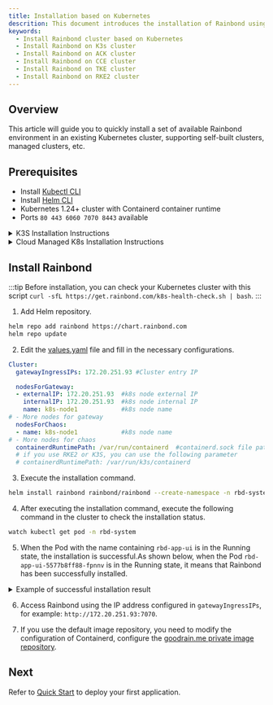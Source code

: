 ```yaml
---
title: Installation based on Kubernetes
descrition: This document introduces the installation of Rainbond using helm based on an existing k8s cluster
keywords:
  - Install Rainbond cluster based on Kubernetes
  - Install Rainbond on K3s cluster
  - Install Rainbond on ACK cluster
  - Install Rainbond on CCE cluster
  - Install Rainbond on TKE cluster
  - Install Rainbond on RKE2 cluster
---
```


## Overview

This article will guide you to quickly install a set of available Rainbond environment in an existing Kubernetes cluster, supporting self-built clusters, managed clusters, etc.

## Prerequisites

- Install [Kubectl CLI](https://kubernetes.io/docs/tasks/tools/#kubectl)
- Install [Helm CLI](https://helm.sh/docs/intro/install/)
- Kubernetes 1.24+ cluster with Containerd container runtime
- Ports `80 443 6060 7070 8443` available

<details>
<summary>K3S Installation Instructions</summary>

Configure the use of the default private image repository by creating a [registries.yaml](https://docs.k3s.io/installation/private-registry) file.

```yaml title="vim /etc/rancher/k3s/registries.yaml"
configs:
  "goodrain.me":
    auth:
      username: admin
      password: admin1234
    tls:
      insecure_skip_verify: true
```

When installing [K3S](https://docs.k3s.io/installation), you need to disable the installation of `traefik` and `local-storage`, as follows:

```bash
curl -sfL https://rancher-mirror.rancher.cn/k3s/k3s-install.sh | INSTALL_K3S_MIRROR=cn \
INSTALL_K3S_EXEC="--disable traefik local-storage" \
sh -s - \
--system-default-registry "registry.cn-hangzhou.aliyuncs.com"
```

</details>

<details>
<summary>Cloud Managed K8s Installation Instructions</summary>

To install Rainbond using Alibaba Cloud's ACK cluster, you need to purchase: `ACK`, `SLB (optional)`, `RDS MySQL (optional)`, `ACR (optional)` resources, and then proceed with the installation steps below.The same applies to managed Kubernetes clusters from other cloud providers, purchase the same resources, the optional parts are provided with built-in services by default.

:::caution
When purchasing a managed cluster, please disable the default Ingress service, which will conflict with the Rainbond gateway and cause access failure.
:::

</details>

## Install Rainbond

:::tip
Before installation, you can check your Kubernetes cluster with this script `curl -sfL https://get.rainbond.com/k8s-health-check.sh | bash`.
:::

1. Add Helm repository.

```bash
helm repo add rainbond https://chart.rainbond.com
helm repo update
```

2. Edit the [values.yaml](./vaules-config.md) file and fill in the necessary configurations.

```yaml title="vim values.yaml"
Cluster:
  gatewayIngressIPs: 172.20.251.93 #Cluster entry IP

  nodesForGateway:
  - externalIP: 172.20.251.93  #k8s node external IP
    internalIP: 172.20.251.93  #k8s node internal IP
    name: k8s-node1            #k8s node name
# - More nodes for gateway
  nodesForChaos:
  - name: k8s-node1            #k8s node name
# - More nodes for chaos
  containerdRuntimePath: /var/run/containerd  #containerd.sock file path
  # if you use RKE2 or K3S, you can use the following parameter
  # containerdRuntimePath: /var/run/k3s/containerd
```

3. Execute the installation command.

```bash
helm install rainbond rainbond/rainbond --create-namespace -n rbd-system -f values.yaml
```

4. After executing the installation command, execute the following command in the cluster to check the installation status.

```bash
watch kubectl get pod -n rbd-system
```

5. When the Pod with the name containing `rbd-app-ui` is in the Running state, the installation is successful.As shown below, when the Pod `rbd-app-ui-5577b8ff88-fpnnv` is in the Running state, it means that Rainbond has been successfully installed.

<details>
<summary>Example of successful installation result</summary>

```bash
NAME                                      READY   STATUS    RESTARTS   AGE
local-path-provisioner-78d88b6df5-wkr84   1/1     Running   0          5m37s
minio-0                                   1/1     Running   0          5m37s
rainbond-operator-59ff8bb988-nlqrt        1/1     Running   0          5m56s
rbd-api-5466bd748f-brqmv                  1/1     Running   0          5m15s
rbd-app-ui-5577b8ff88-fpnnv               1/1     Running   0          4m39s
rbd-chaos-6828h                           1/1     Running   0          5m12s
rbd-db-0                                  1/1     Running   0          5m35s
rbd-gateway-69bfb68f4d-7xd9n              2/2     Running   0          5m34s
rbd-hub-8457697d4c-fqwgn                  1/1     Running   0          5m28s
rbd-monitor-0                             1/1     Running   0          5m27s
rbd-mq-5b6f94b695-gmdnn                   1/1     Running   0          5m25s
rbd-worker-7db9f9cccc-s9wml               1/1     Running   0          5m22s
```

</details>

6. Access Rainbond using the IP address configured in `gatewayIngressIPs`, for example: `http://172.20.251.93:7070`.

7. If you use the default image repository, you need to modify the configuration of Containerd, configure the [goodrain.me private image repository](../../faq/index.md#%E5%90%AF%E5%8A%A8%E6%97%A0%E6%B3%95%E8%8E%B7%E5%8F%96%E9%95%9C%E5%83%8F-x509-certificate-signed-by-unknown-authority).

## Next

Refer to [Quick Start](/docs/quick-start/getting-started/) to deploy your first application.
